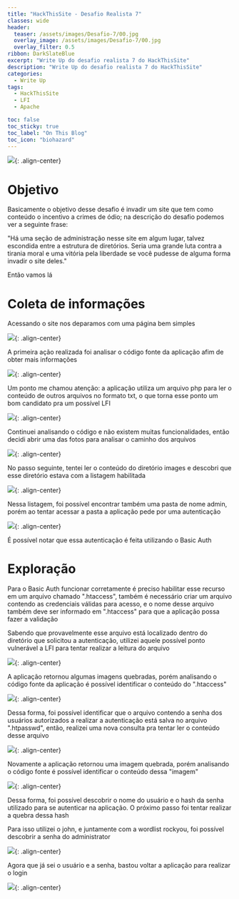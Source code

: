 ```yaml
---
title: "HackThisSite - Desafio Realista 7"
classes: wide
header:
  teaser: /assets/images/Desafio-7/00.jpg
  overlay_image: /assets/images/Desafio-7/00.jpg
  overlay_filter: 0.5
ribbon: DarkSlateBlue
excerpt: "Write Up do desafio realista 7 do HackThisSite"
description: "Write Up do desafio realista 7 do HackThisSite"
categories:
  - Write Up
tags:
  - HackThisSite
  - LFI
  - Apache

toc: false
toc_sticky: true
toc_label: "On This Blog"
toc_icon: "biohazard"
---
```


![](/assets/images/Desafio-7/00.png){: .align-center}

# Objetivo

Basicamente o objetivo desse desafio é invadir um site que tem como conteúdo o incentivo a crimes de ódio; na descrição do desafio podemos ver a seguinte frase:

"Há uma seção de administração nesse site em algum lugar, talvez escondida entre a estrutura de diretórios. Seria uma grande luta contra a tirania moral e uma vitória pela liberdade se você pudesse de alguma forma invadir o site deles."

Então vamos lá

# Coleta de informações

Acessando o site nos deparamos com uma página bem simples
  
![](/assets/images/Desafio-7/01.png){: .align-center}

A primeira ação realizada foi analisar o código fonte da aplicação afim de obter mais informações
  
![](/assets/images/Desafio-7/02.png){: .align-center}

Um ponto me chamou atenção: a aplicação utiliza um arquivo php para ler o conteúdo de outros arquivos no formato txt, o que torna esse ponto um bom candidato pra um possível LFI
  
![](/assets/images/Desafio-7/03.png){: .align-center}

Continuei analisando o código e não existem muitas funcionalidades, então decidi abrir uma das fotos para analisar o caminho dos arquivos
  
![](/assets/images/Desafio-7/04.png){: .align-center}

No passo seguinte, tentei ler o conteúdo do diretório images e descobri que esse diretório estava com a listagem habilitada
  
![](/assets/images/Desafio-7/05.png){: .align-center}

Nessa listagem, foi possível encontrar também uma pasta de nome admin, porém ao tentar acessar a pasta a aplicação pede por uma autenticação
  
![](/assets/images/Desafio-7/06.png){: .align-center}

É possível notar que essa autenticação é feita utilizando o Basic Auth

# Exploração

Para o Basic Auth funcionar corretamente é preciso habilitar esse recurso em um arquivo chamado ".htaccess", também é necessário criar um arquivo contendo as credenciais válidas para acesso, e o nome desse arquivo também deve ser informado em ".htaccess" para que a aplicação possa fazer a validação

Sabendo que provavelmente esse arquivo está localizado dentro do diretório que solicitou a autenticação, utilizei aquele possível ponto vulnerável a LFI para tentar realizar a leitura do arquivo
  
![](/assets/images/Desafio-7/07.png){: .align-center}

A aplicação retornou algumas imagens quebradas, porém analisando o código fonte da aplicação é possível identificar o conteúdo do ".htaccess"
  
![](/assets/images/Desafio-7/08.png){: .align-center}

Dessa forma, foi possível identificar que o arquivo contendo a senha dos usuários autorizados a realizar a autenticação está salva no arquivo ".htpasswd", então, realizei uma nova consulta pra tentar ler o conteúdo desse arquivo
  
![](/assets/images/Desafio-7/09.png){: .align-center}

Novamente a aplicação retornou uma imagem quebrada, porém analisando o código fonte é possível identificar o conteúdo dessa "imagem"
  
![](/assets/images/Desafio-7/10.png){: .align-center}

Dessa forma, foi possível descobrir o nome do usuário e o hash da senha utilizado para se autenticar na aplicação. O próximo passo foi tentar realizar a quebra dessa hash

Para isso utilizei o john, e juntamente com a wordlist rockyou, foi possível descobrir a senha do administrator
  
![](/assets/images/Desafio-7/11.png){: .align-center}

Agora que já sei o usuário e a senha, bastou voltar a aplicação para realizar o login

![](/assets/images/Desafio-7/12.png){: .align-center}